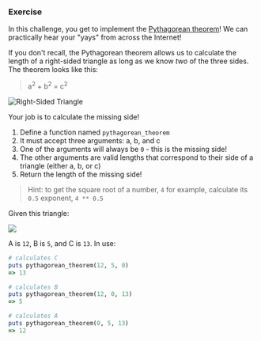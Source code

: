 ### Exercise

In this challenge, you get to implement the [Pythagorean theorem](https://en.wikipedia.org/wiki/Pythagorean_theorem)! We can practically hear your "yays" from across the Internet!

If you don't recall, the Pythagorean theorem allows us to calculate the length of a right-sided triangle as long as we know _two_ of the three sides. The theorem looks like this:

> a<sup>2</sup> + b<sup>2</sup> = c<sup>2</sup>

![Right-Sided Triangle](https://upload.wikimedia.org/wikipedia/commons/thumb/d/d2/Pythagorean.svg/260px-Pythagorean.svg.png "A right-sided triangle with an A, B, and C section")

Your job is to calculate the missing side!

1. Define a function named `pythagorean_theorem`
2. It must accept three arguments: a, b, and c
3. One of the arguments will always be `0` - this is the missing side!
4. The other arguments are valid lengths that correspond to their side of a triangle (either a, b, or c)
5. Return the length of the missing side!

> Hint: to get the square root of a number, `4` for example, calculate its `0.5` exponent, `4 ** 0.5`

Given this triangle:

![](http://www.platinumgmat.com/global/images/study_guide/pythagorean_theorem3.gif?v=1)

A is `12`, B is `5`, and C is `13`. In use:

```ruby
# calculates C
puts pythagorean_theorem(12, 5, 0)
=> 13

# calculates B
puts pythagorean_theorem(12, 0, 13)
=> 5

# calculates A
puts pythagorean_theorem(0, 5, 13)
=> 12
```